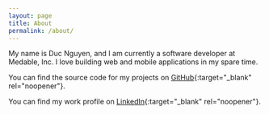```yaml
---
layout: page
title: About
permalink: /about/
---
```


My name is Duc Nguyen, and I am currently a software developer at Medable, Inc. I love building web and mobile applications in my spare time.

You can find the source code for my projects on [GitHub](https://github.com/hongde88){:target="\_blank" rel="noopener"}.

You can find my work profile on [LinkedIn](https://www.linkedin.com/in/ducnguyenh){:target="\_blank" rel="noopener"}.
